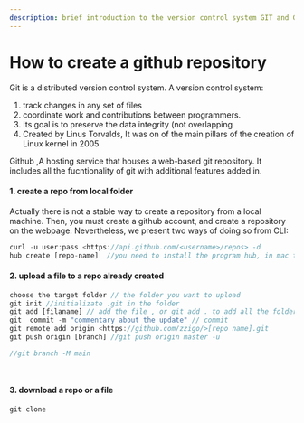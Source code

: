 ```yaml
---
description: brief introduction to the version control system GIT and GitHub
---
```


# How to create a github repository

Git is a distributed version control system. A version control system:

1. track changes in any set of files
2. coordinate work and contributions between programmers.
3. Its goal is to preserve the data integrity (not overlapping
4. Created by Linus Torvalds, It was on of the main pillars of the creation of Linux kernel in 2005

Github ,A hosting service that houses a web-based git repository. It includes all the fucntionality of git with additional features added in.

#### 1. create a repo from local folder

Actually there is not a stable way to create a repository from a local machine. Then, you must create a github account, and create a repository on the webpage. Nevertheless, we present two ways of doing so from CLI:

```jsx
curl -u user:pass <https://api.github.com/<username>/repos> -d
hub create [repo-name]  //you need to install the program hub, in mac try: brew install hub
```

#### 2. upload a file to a repo already created

```jsx
choose the target folder // the folder you want to upload
git init //initializate .git in the folder
git add [filaname] // add the file , or git add . to add all the folder
git  commit -m "commentary about the update" // commit 
git remote add origin <https://github.com/zzigo/>[repo name].git
git push origin [branch] //git push origin master -u

//git branch -M main

 
```

#### 3. download a repo or a file

```jsx
git clone
```
